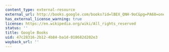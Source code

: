 ```yaml
---
content_type: external-resource
external_url: http://books.google.com/books?id=lBEX_QNH-9oC&pg=PA68=onepage
has_external_license_warning: true
license: https://en.wikipedia.org/wiki/All_rights_reserved
status: ''
title: Google Books
uid: 47c28316-2b12-4b84-ba1d-018682d202e3
wayback_url: ''
---
```

